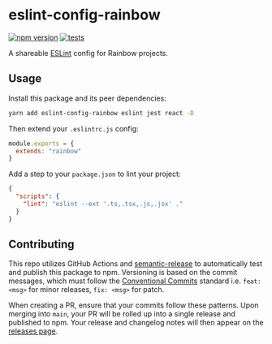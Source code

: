 # eslint-config-rainbow
[![npm version](https://img.shields.io/npm/v/eslint-config-rainbow.svg)](https://npmjs.org/package/eslint-config-rainbow)
[![tests](https://github.com/rainbow-me/eslint-config-rainbow/actions/workflows/cd.yml/badge.svg)](https://github.com/rainbow-me/eslint-config-rainbow/actions/workflows/cd.yml)

A shareable [ESLint](https://github.com/eslint/eslint) config for Rainbow
projects.

## Usage

Install this package and its peer dependencies:

```sh
yarn add eslint-config-rainbow eslint jest react -D
```

Then extend your `.eslintrc.js` config:

```js
module.exports = {
  extends: "rainbow"
}
```

Add a step to your `package.json` to lint your project:

```json
{
  "scripts": {
    "lint": "eslint --ext '.ts,.tsx,.js,.jsx' ."
  }
}
```

## Contributing

This repo utilizes GitHub Actions and
[semantic-release](https://github.com/semantic-release/semantic-release) to
automatically test and publish this package to npm. Versioning is based on the
commit messages, which must follow the [Conventional
Commits](https://www.conventionalcommits.org/) standard i.e. `feat: <msg>` for
minor releases, `fix: <msg>` for patch.

When creating a PR, ensure that your commits follow these patterns. Upon merging
into `main`, your PR will be rolled up into a single release and published to
npm. Your release and changelog notes will then appear on the [releases
page](https://github.com/rainbow-me/eslint-config-rainbow/releases).
